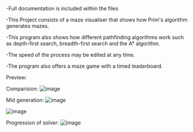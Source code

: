 -Full documentation is included within the files

-This Project consists of a maze visualiser that shows how Prim's algorithm generates mazes.

-This program also shows how different pathfinding algorithms work such as depth-first search, breadth-first search and the A* algorithm.

-The speed of the process may be edited at any time.

-The program also offers a maze game with a timed leaderboard.

Preview:

Comparision:
![image](https://github.com/user-attachments/assets/419fa8f6-78ad-4d7f-bbd5-8a244f305b43)

Mid generation:
![image](https://github.com/user-attachments/assets/2aa0e1f9-dd7d-4371-a969-ccf3651af9db)


![image](https://github.com/user-attachments/assets/873f2630-883b-4510-8c4f-7fd2bfdab0dc)

Progression of solver:
![image](https://github.com/user-attachments/assets/be89ef9a-554d-419c-86ef-633b359f8afb)



